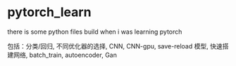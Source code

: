 # pytorch_learn
there is some python files build when i was learning pytorch

包括：分类/回归, 不同优化器的选择, CNN, CNN-gpu, save-reload 模型, 快速搭建网络, batch_train, autoencoder, Gan
